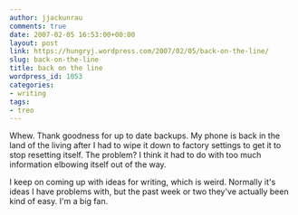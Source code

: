 ```yaml
---
author: jjackunrau
comments: true
date: 2007-02-05 16:53:00+00:00
layout: post
link: https://hungryj.wordpress.com/2007/02/05/back-on-the-line/
slug: back-on-the-line
title: back on the line
wordpress_id: 1053
categories:
- writing
tags:
- treo
---
```


Whew.  Thank goodness for up to date backups.  My phone is back in the land of the living after I had to wipe it down to factory settings to get it to stop resetting itself.  The problem?  I think it had to do with too much information elbowing itself out of the way.  
  
I keep on coming up with ideas for writing, which is weird.  Normally it's ideas I have problems with, but the past week or two they've actually been kind of easy.  I'm a big fan.
